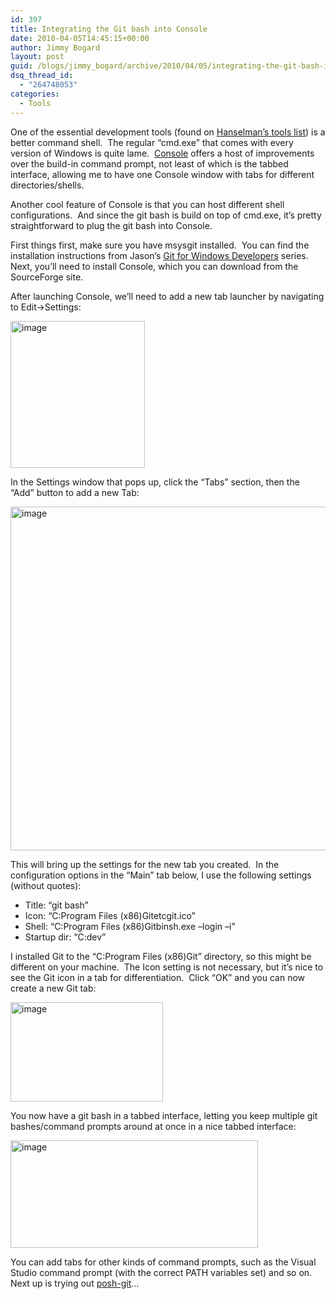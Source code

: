 ```yaml
---
id: 397
title: Integrating the Git bash into Console
date: 2010-04-05T14:45:15+00:00
author: Jimmy Bogard
layout: post
guid: /blogs/jimmy_bogard/archive/2010/04/05/integrating-the-git-bash-into-console.aspx
dsq_thread_id:
  - "264748053"
categories:
  - Tools
---
```

One of the essential development tools (found on [Hanselman’s tools list](http://hanselman.com/tools)) is a better command shell.&#160; The regular “cmd.exe” that comes with every version of Windows is quite lame.&#160; [Console](http://sourceforge.net/projects/console/) offers a host of improvements over the build-in command prompt, not least of which is the tabbed interface, allowing me to have one Console window with tabs for different directories/shells.

Another cool feature of Console is that you can host different shell configurations.&#160; And since the git bash is build on top of cmd.exe, it’s pretty straightforward to plug the git bash into Console.

First things first, make sure you have msysgit installed.&#160; You can find the installation instructions from Jason’s [Git for Windows Developers](http://www.lostechies.com/blogs/jason_meridth/archive/2009/06/01/git-for-windows-developers-git-series-part-1.aspx) series.&#160; Next, you’ll need to install Console, which you can download from the SourceForge site.

After launching Console, we’ll need to add a new tab launcher by navigating to Edit->Settings:

[<img style="border-bottom: 0px;border-left: 0px;border-top: 0px;border-right: 0px" border="0" alt="image" src="http://lostechies.com/jimmybogard/files/2011/03/image_thumb_706E3275.png" width="215" height="235" />](http://lostechies.com/jimmybogard/files/2011/03/image_05CBE7DE.png) 

In the Settings window that pops up, click the “Tabs” section, then the “Add” button to add a new Tab:

[<img style="border-bottom: 0px;border-left: 0px;border-top: 0px;border-right: 0px" border="0" alt="image" src="http://lostechies.com/jimmybogard/files/2011/03/image_thumb_2F5FB311.png" width="537" height="550" />](http://lostechies.com/jimmybogard/files/2011/03/image_7001FF80.png) 

This will bring up the settings for the new tab you created.&#160; In the configuration options in the “Main” tab below, I use the following settings (without quotes):

  * Title: “git bash”
  * Icon: “C:Program Files (x86)Gitetcgit.ico”
  * Shell: “C:Program Files (x86)Gitbinsh.exe &#8211;login –i”
  * Startup dir: “C:dev”

I installed Git to the “C:Program Files (x86)Git” directory, so this might be different on your machine.&#160; The Icon setting is not necessary, but it’s nice to see the Git icon in a tab for differentiation.&#160; Click “OK” and you can now create a new Git tab:

[<img style="border-bottom: 0px;border-left: 0px;border-top: 0px;border-right: 0px" border="0" alt="image" src="http://lostechies.com/jimmybogard/files/2011/03/image_thumb_6E5133AC.png" width="244" height="159" />](http://lostechies.com/jimmybogard/files/2011/03/image_55C1965C.png) </p> </p> 

You now have a git bash in a tabbed interface, letting you keep multiple git bashes/command prompts around at once in a nice tabbed interface:

[<img style="border-bottom: 0px;border-left: 0px;border-top: 0px;border-right: 0px" border="0" alt="image" src="http://lostechies.com/jimmybogard/files/2011/03/image_thumb_06749E08.png" width="396" height="172" />](http://lostechies.com/jimmybogard/files/2011/03/image_1BD25370.png) 

You can add tabs for other kinds of command prompts, such as the Visual Studio command prompt (with the correct PATH variables set) and so on.&#160; Next up is trying out [posh-git](http://www.lostechies.com/blogs/dahlbyk/archive/2010/03/27/posh-git-release-v0-1.aspx)…